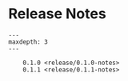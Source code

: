 # Release Notes

```{toctree}
---
maxdepth: 3
---

    0.1.0 <release/0.1.0-notes>
    0.1.1 <release/0.1.1-notes>

```
